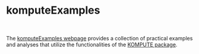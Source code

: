 # komputeExamples

<br>

The [komputeExamples webpage](https://statsleelab.github.io/komputeExamples/) provides a collection of practical examples and analyses that utilize the functionalities of the [KOMPUTE package](https://https://github.com/statsleelab/kompute).








